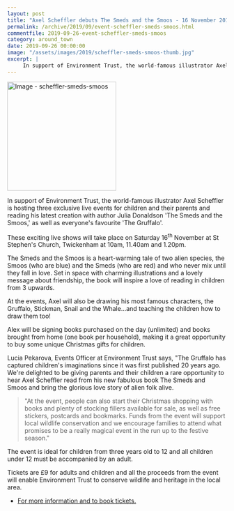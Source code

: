 ```yaml
---
layout: post
title: "Axel Scheffler debuts The Smeds and the Smoos - 16 November 2019"
permalink: /archive/2019/09/event-scheffler-smeds-smoos.html
commentfile: 2019-09-26-event-scheffler-smeds-smoos
category: around_town
date: 2019-09-26 00:00:00
image: "/assets/images/2019/scheffler-smeds-smoos-thumb.jpg"
excerpt: |
     In support of Environment Trust, the world-famous illustrator Axel Scheffler is hosting three exclusive live events for children and their parents and reading his latest creation with author Julia Donaldson 'The Smeds and the Smoos,' as well as everyone's favourite 'The Gruffalo'.
---
```


<a href="/assets/images/2019/scheffler-smeds-smoos.jpg" title="Click for a larger image"><img src="/assets/images/2019/scheffler-smeds-smoos-thumb.jpg" width="250" alt="Image - scheffler-smeds-smoos"  class="photo right"/></a>

In support of Environment Trust, the world-famous illustrator Axel Scheffler is hosting three exclusive live events for children and their parents and reading his latest creation with author Julia Donaldson 'The Smeds and the Smoos,' as well as everyone's favourite 'The Gruffalo'.

These exciting live shows will take place on Saturday 16<sup>th</sup> November at St Stephen's Church, Twickenham at 10am, 11.40am and 1.20pm.

The Smeds and the Smoos is a heart-warming tale of two alien species, the Smoos (who are blue) and the Smeds (who are red) and who never mix until they fall in love.  Set in space with charming illustrations and a lovely message about friendship, the book will inspire a love of reading in children from 3 upwards.

At the events, Axel will also be drawing his most famous characters, the Gruffalo, Stickman, Snail and the Whale...and teaching the children how to draw them too!

Alex will be signing books purchased on the day (unlimited) and books brought from home (one book per household), making it a great opportunity to buy some unique Christmas gifts for children.

Lucia Pekarova, Events Officer at Environment Trust says, "The Gruffalo has captured children's imaginations since it was first published 20 years ago. We're delighted to be giving parents and their children a rare opportunity to hear Axel Scheffler read from his new fabulous book The Smeds and Smoos and bring the glorious love story of alien folk alive.

> "At the event, people can also start their Christmas shopping with books and plenty of stocking fillers available for sale, as well as free stickers, postcards and bookmarks. Funds from the event will support local wildlife conservation and we encourage families to attend what promises to be a really magical event in the run up to the festive season."

The event is ideal for children from three years old to 12 and all children under 12 must be accompanied by an adult.

Tickets are &pound;9 for adults and children and all the proceeds from the event will enable Environment Trust to conserve wildlife and heritage in the local area.

* [For more information and to book tickets.](https://www.environmenttrust.org/Event/axel-tales)
